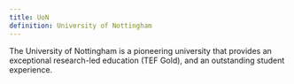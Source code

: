 ```yaml
---
title: UoN
definition: University of Nottingham
---
```

The University of Nottingham is a pioneering university that provides an exceptional research-led education (TEF Gold), and an outstanding student experience.
